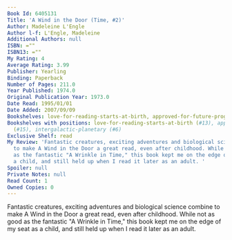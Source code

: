 ```yaml
---
Book Id: 6405131
Title: 'A Wind in the Door (Time, #2)'
Author: Madeleine L'Engle
Author l-f: L'Engle, Madeleine
Additional Authors: null
ISBN: =""
ISBN13: =""
My Rating: 4
Average Rating: 3.99
Publisher: Yearling
Binding: Paperback
Number of Pages: 211.0
Year Published: 1974.0
Original Publication Year: 1973.0
Date Read: 1995/01/01
Date Added: 2007/09/09
Bookshelves: love-for-reading-starts-at-birth, approved-for-future-progeny, intergalactic-planetary
Bookshelves with positions: love-for-reading-starts-at-birth (#13), approved-for-future-progeny
  (#15), intergalactic-planetary (#6)
Exclusive Shelf: read
My Review: 'Fantastic creatures, exciting adventures and biological science combine
  to make A Wind in the Door a great read, even after childhood. While not as good
  as the fantastic "A Wrinkle in Time," this book kept me on the edge of my seat as
  a child, and still held up when I read it later as an adult. '
Spoiler: null
Private Notes: null
Read Count: 1
Owned Copies: 0
---
```


Fantastic creatures, exciting adventures and biological science combine to make A Wind in the Door a great read, even after childhood. While not as good as the fantastic "A Wrinkle in Time," this book kept me on the edge of my seat as a child, and still held up when I read it later as an adult. 
